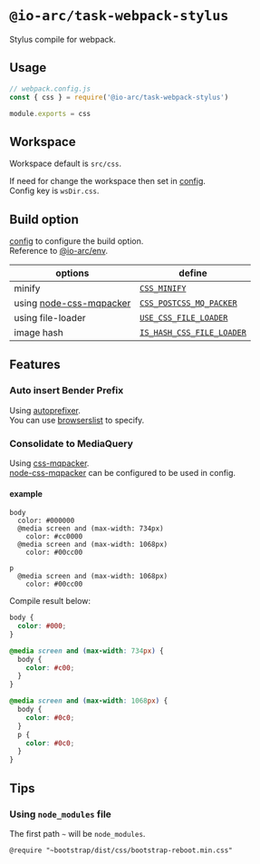 # `@io-arc/task-webpack-stylus`

Stylus compile for webpack.

## Usage

```javascript
// webpack.config.js
const { css } = require('@io-arc/task-webpack-stylus')

module.exports = css
```

## Workspace

Workspace default is `src/css`.

If need for change the workspace then set in [config](https://github.com/lorenwest/node-config).  
Config key is `wsDir.css`.

## Build option

[config](https://github.com/lorenwest/node-config) to configure the build option.  
Reference to [@io-arc/env](https://github.com/io-arc/io-arc/tree/master/packages/env).

| options                                                                | define                                                                                                          |
| ---------------------------------------------------------------------- | --------------------------------------------------------------------------------------------------------------- |
| minify                                                                 | [`CSS_MINIFY`](https://github.com/io-arc/io-arc/tree/master/packages/env#css_minify)                            |
| using [node-css-mqpacker](https://github.com/hail2u/node-css-mqpacker) | [`CSS_POSTCSS_MQ_PACKER`](https://github.com/io-arc/io-arc/tree/master/packages/env#css_css_postcss_mq_packer)  |
| using file-loader                                                      | [`USE_CSS_FILE_LOADER`](https://github.com/io-arc/io-arc/tree/master/packages/env#use_css_file_loader)          |
| image hash                                                             | [`IS_HASH_CSS_FILE_LOADER`](https://github.com/io-arc/io-arc/tree/master/packages/env#use_hash_css_file_loader) |

## Features

### Auto insert Bender Prefix

Using [autoprefixer](https://autoprefixer.github.io/).  
You can use [browserslist](https://github.com/ai/browserslist) to specify.

### Consolidate to MediaQuery

Using [css-mqpacker](https://github.com/hail2u/node-css-mqpacker).  
[node-css-mqpacker](https://github.com/hail2u/node-css-mqpacker) can be configured to be used in config.

#### example

```stylus
body
  color: #000000
  @media screen and (max-width: 734px)
    color: #cc0000
  @media screen and (max-width: 1068px)
    color: #00cc00

p
  @media screen and (max-width: 1068px)
    color: #00cc00
```

Compile result below:

```css
body {
  color: #000;
}

@media screen and (max-width: 734px) {
  body {
    color: #c00;
  }
}

@media screen and (max-width: 1068px) {
  body {
    color: #0c0;
  }
  p {
    color: #0c0;
  }
}
```

## Tips

### Using `node_modules` file

The first path `~` will be `node_modules`.

```stylus
@require "~bootstrap/dist/css/bootstrap-reboot.min.css"
```
